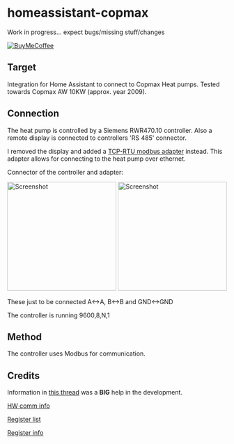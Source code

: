 # homeassistant-copmax

Work in progress... expect bugs/missing stuff/changes

[![BuyMeCoffee][buymecoffeebadge]][michaeloe-buymecoffee]

## Target
Integration for Home Assistant to connect to Copmax Heat pumps.
Tested towards Copmax AW 10KW (approx. year 2009).

## Connection
The heat pump is controlled by a Siemens RWR470.10 controller.
Also a remote display is connected to controllers 'RS 485' connector.

I removed the display and added a [TCP-RTU modbus adapter](https://www.pusr.com/products/modbus-serial-to-ethernet-converters-usr-tcp232-410s.html) instead.
This adapter allows for connecting to the heat pump over ethernet.

Connector of the controller and adapter:

<img src="https://github.com/user-attachments/assets/da8f5547-809c-43b8-8874-f2c31d6d06e2" width="250" title="Screenshot"/>
<img src="https://github.com/user-attachments/assets/87dea387-ab33-4767-9b4a-06186ca33a18" width="250" title="Screenshot"/>

These just to be connected A<->A, B<->B and GND<->GND

The controller is running 9600,8,N,1

## Method
The controller uses Modbus for communication.

## Credits
Information in [this thread](https://stokerpro.dk/viewtopic.php?style=19&t=26511&start=50) was a **BIG** help in the development.


[HW comm info](https://stokerpro.dk/viewtopic.php?style=19&p=353534#p353534)

[Register list](https://stokerpro.dk/viewtopic.php?style=19&p=362766#p362766)

[Register info](https://stokerpro.dk/viewtopic.php?style=19&p=363554#p363554)

[buymecoffeebadge]: https://www.buymeacoffee.com/assets/img/custom_images/orange_img.png
[michaeloe-buymecoffee]: https://buymeacoffee.com/michaeloe
